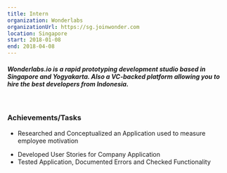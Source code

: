 ```yaml
---
title: Intern
organization: Wonderlabs
organizationUrl: https://sg.joinwonder.com
location: Singapore
start: 2018-01-08
end: 2018-04-08
---
```


#### *Wonderlabs.io is a rapid prototyping development studio based in Singapore and Yogyakarta. Also a VC-backed platform allowing you to hire the best developers from Indonesia.*

<br/>

### Achievements/Tasks
* Researched and Conceptualized an Application used to measure employee motivation
<!-- THIS IS A COMMENT TODO: There are no numbers here? How to quantify my work? -->
* Developed User Stories for Company Application
* Tested Application, Documented Errors and Checked Functionality